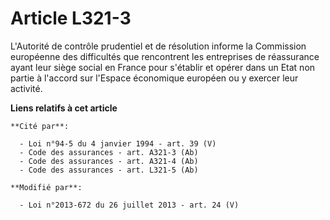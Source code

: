 # Article L321-3

L'Autorité de contrôle prudentiel et de résolution informe la Commission européenne des difficultés que rencontrent les
entreprises de réassurance ayant leur siège social en France pour s'établir et opérer dans un Etat non partie à l'accord sur
l'Espace économique européen ou y exercer leur activité.

**Liens relatifs à cet article**

	**Cité par**:

	  - Loi n°94-5 du 4 janvier 1994 - art. 39 (V)
	  - Code des assurances - art. A321-3 (Ab)
	  - Code des assurances - art. A321-4 (Ab)
	  - Code des assurances - art. L321-5 (Ab)

	**Modifié par**:

	  - Loi n°2013-672 du 26 juillet 2013 - art. 24 (V)
